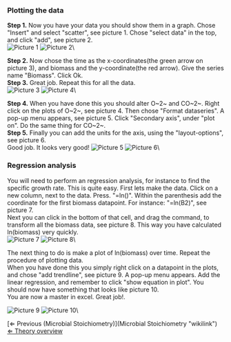 ### Plotting the data

**Step 1.** Now you have your data you should show them in a graph.
Chose "Insert" and select "scatter", see picture 1. Chose "select data"
in the top, and click "add", see picture 2.\
![ Picture 1](7_excelguide.jpg "fig: Picture 1") ![ Picture
2](8_excelguide.jpg "fig: Picture 2")\

**Step 2.** Now chose the time as the x-coordinates(the green arrow on
picture 3), and biomass and the y-coordinate(the red arrow). Give the
series name "Biomass". Click Ok.\
 **Step 3.** Great job. Repeat this for all the data.\
![ Picture 3](9_excelguide.jpg "fig: Picture 3") ![ Picture
4](10_excelguide.jpg "fig: Picture 4")\

**Step 4.** When you have done this you should alter O~2~ and CO~2~.
Right click on the plots of O~2~, see picture 4. Then chose "Format
dataseries". A pop-up menu appears, see picture 5. Click "Secondary
axis", under "plot on". Do the same thing for CO~2~.\
 **Step 5.** Finally you can add the units for the axis, using the
"layout-options", see picture 6.\
Good job. It looks very good! ![ Picture
5](11_excelguide.jpg "fig: Picture 5") ![ Picture
6](12_excelguide.jpg "fig: Picture 6")\

### Regression analysis

You will need to perform an regression analysis, for instance to find
the specific growth rate. This is quite easy. First lets make the data.
Click on a new column, next to the data. Press. "=ln()". Within the
parenthesis add the coordinate for the first biomass datapoint. For
instance: "=ln(B2)", see picture 7.\
Next you can click in the bottom of that cell, and drag the command, to
transform all the biomass data, see picture 8. This way you have
calculated ln(biomass) very quickly.\
![ Picture 7](13_excelguide.jpg "fig: Picture 7") ![ Picture
8](14_excelguide.jpg "fig: Picture 8")\

The next thing to do is make a plot of ln(biomass) over time. Repeat the
procedure of plotting data.\
When you have done this you simply right click on a datapoint in the
plots, and chose "add trendline", see picture 9. A pop-up menu appears.
Add the linear regression, and remember to click "show equation in
plot". You should now have something that looks like picture 10.\
You are now a master in excel. Great job!.

![ Picture 9](15_excelguide.jpg "fig: Picture 9") ![ Picture
10](16_excelguide.jpg "fig: Picture 10")\

[⇐ Previous (Microbial
Stoichiometry)](Microbial Stoichiometry "wikilink")\
[⇐ Theory overview](Fermentation_Case "wikilink")

